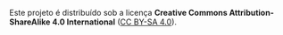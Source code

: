 Este projeto é distribuído sob a licença
**Creative Commons Attribution-ShareAlike 4.0 International**
([CC BY-SA 4.0](https://creativecommons.org/licenses/by-sa/4.0/)).
